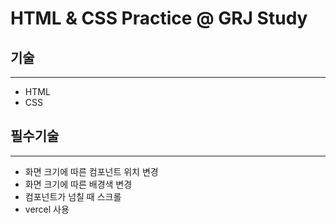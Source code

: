 # HTML & CSS Practice @ GRJ Study

## 기술

---

- HTML
- CSS

## 필수기술

---

- 화면 크기에 따른 컴포넌트 위치 변경
- 화면 크기에 따른 배경색 변경
- 컴포넌트가 넘칠 때 스크롤
- vercel 사용
